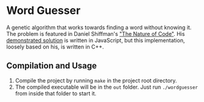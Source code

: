 # Word Guesser
A genetic algorithm that works towards finding a word without knowing it. The problem is featured in Daniel Shiffman's ["The Nature of Code"](https://natureofcode.com). His [demonstrated solution](https://www.youtube.com/watch?v=-jv3CgDN9sc) is written in JavaScript, but this implementation, loosely based on his, is written in C++.

## Compilation and Usage
1. Compile the project by running `make` in the project root directory.
2. The compiled executable will be in the `out` folder. Just run `./wordguesser` from inside that folder to start it.